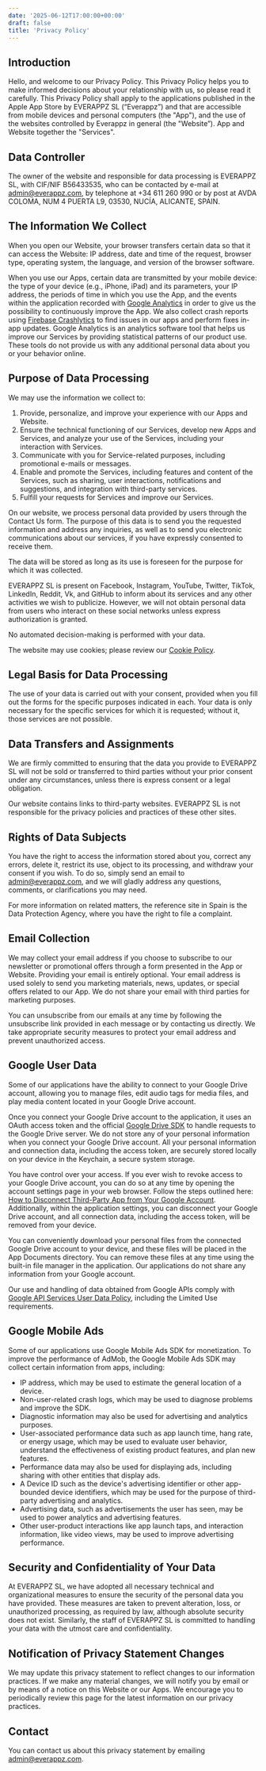 ```yaml
---
date: '2025-06-12T17:00:00+00:00'
draft: false
title: 'Privacy Policy'
---
```


## Introduction

Hello, and welcome to our Privacy Policy. This Privacy Policy helps you to make informed decisions about your relationship with us, so please read it carefully. This Privacy Policy shall apply to the applications published in the Apple App Store by EVERAPPZ SL (“Everappz”) and that are accessible from mobile devices and personal computers (the "App"), and the use of the websites controlled by Everappz in general (the "Website”). App and Website together the "Services".

## Data Controller

The owner of the website and responsible for data processing is EVERAPPZ SL, with CIF/NIF B56433535, who can be contacted by e-mail at [admin@everappz.com](mailto:admin@everappz.com), by telephone at +34 611 260 990 or by post at AVDA COLOMA, NUM 4 PUERTA L9, 03530, NUCÍA, ALICANTE, SPAIN.

## The Information We Collect

When you open our Website, your browser transfers certain data so that it can access the Website: IP address, date and time of the request, browser type, operating system, the language, and version of the browser software.

When you use our Apps, certain data are transmitted by your mobile device: the type of your device (e.g., iPhone, iPad) and its parameters, your IP address, the periods of time in which you use the App, and the events within the application recorded with [Google Analytics](https://support.google.com/analytics/answer/11593727?hl=en) in order to give us the possibility to continuously improve the App. We also collect crash reports using [Firebase Crashlytics](https://firebase.google.com/docs/crashlytics) to find issues in our apps and perform fixes in-app updates. Google Analytics is an analytics software tool that helps us improve our Services by providing statistical patterns of our product use. These tools do not provide us with any additional personal data about you or your behavior online.

## Purpose of Data Processing

We may use the information we collect to:

1. Provide, personalize, and improve your experience with our Apps and Website.
2. Ensure the technical functioning of our Services, develop new Apps and Services, and analyze your use of the Services, including your interaction with Services.
3. Communicate with you for Service-related purposes, including promotional e-mails or messages.
4. Enable and promote the Services, including features and content of the Services, such as sharing, user interactions, notifications and suggestions, and integration with third-party services.
5. Fulfill your requests for Services and improve our Services.

On our website, we process personal data provided by users through the Contact Us form. The purpose of this data is to send you the requested information and address any inquiries, as well as to send you electronic communications about our services, if you have expressly consented to receive them.

The data will be stored as long as its use is foreseen for the purpose for which it was collected.

EVERAPPZ SL is present on Facebook, Instagram, YouTube, Twitter, TikTok, LinkedIn, Reddit, Vk, and GitHub to inform about its services and any other activities we wish to publicize. However, we will not obtain personal data from users who interact on these social networks unless express authorization is granted.

No automated decision-making is performed with your data.

The website may use cookies; please review our [Cookie Policy](/legal/cookie-policy).

## Legal Basis for Data Processing

The use of your data is carried out with your consent, provided when you fill out the forms for the specific purposes indicated in each. Your data is only necessary for the specific services for which it is requested; without it, those services are not possible.

## Data Transfers and Assignments

We are firmly committed to ensuring that the data you provide to EVERAPPZ SL will not be sold or transferred to third parties without your prior consent under any circumstances, unless there is express consent or a legal obligation.

Our website contains links to third-party websites. EVERAPPZ SL is not responsible for the privacy policies and practices of these other sites.

## Rights of Data Subjects

You have the right to access the information stored about you, correct any errors, delete it, restrict its use, object to its processing, and withdraw your consent if you wish. To do so, simply send an email to [admin@everappz.com](mailto:admin@everappz.com), and we will gladly address any questions, comments, or clarifications you may need.

For more information on related matters, the reference site in Spain is the Data Protection Agency, where you have the right to file a complaint.

## Email Collection

We may collect your email address if you choose to subscribe to our newsletter or promotional offers through a form presented in the App or Website. Providing your email is entirely optional. Your email address is used solely to send you marketing materials, news, updates, or special offers related to our App. We do not share your email with third parties for marketing purposes.

You can unsubscribe from our emails at any time by following the unsubscribe link provided in each message or by contacting us directly. We take appropriate security measures to protect your email address and prevent unauthorized access.

## Google User Data

Some of our applications have the ability to connect to your Google Drive account, allowing you to manage files, edit audio tags for media files, and play media content located in your Google Drive account.

Once you connect your Google Drive account to the application, it uses an OAuth access token and the official [Google Drive SDK](https://developers.google.com/drive/api/guides/about-sdk) to handle requests to the Google Drive server. We do not store any of your personal information when you connect your Google Drive account. All your personal information and connection data, including the access token, are securely stored locally on your device in the Keychain, a secure system storage.

You have control over your access. If you ever wish to revoke access to your Google Drive account, you can do so at any time by opening the account settings page in your web browser. Follow the steps outlined here: [How to Disconnect Third-Party App from Your Google Account](https://www.everappz.com/post/how-to-disconnect-third-party-app-from-your-google-account). Additionally, within the application settings, you can disconnect your Google Drive account, and all connection data, including the access token, will be removed from your device.

You can conveniently download your personal files from the connected Google Drive account to your device, and these files will be placed in the App Documents directory. You can remove these files at any time using the built-in file manager in the application. Our applications do not share any information from your Google account.

Our use and handling of data obtained from Google APIs comply with [Google API Services User Data Policy](https://developers.google.com/terms/api-services-user-data-policy), including the Limited Use requirements.

## Google Mobile Ads

Some of our applications use Google Mobile Ads SDK for monetization. To improve the performance of AdMob, the Google Mobile Ads SDK may collect certain information from apps, including:

- IP address, which may be used to estimate the general location of a device.
- Non-user-related crash logs, which may be used to diagnose problems and improve the SDK.
- Diagnostic information may also be used for advertising and analytics purposes.
- User-associated performance data such as app launch time, hang rate, or energy usage, which may be used to evaluate user behavior, understand the effectiveness of existing product features, and plan new features.
- Performance data may also be used for displaying ads, including sharing with other entities that display ads.
- A Device ID such as the device's advertising identifier or other app-bounded device identifiers, which may be used for the purpose of third-party advertising and analytics.
- Advertising data, such as advertisements the user has seen, may be used to power analytics and advertising features.
- Other user-product interactions like app launch taps, and interaction information, like video views, may be used to improve advertising performance.

## Security and Confidentiality of Your Data

At EVERAPPZ SL, we have adopted all necessary technical and organizational measures to ensure the security of the personal data you have provided. These measures are taken to prevent alteration, loss, or unauthorized processing, as required by law, although absolute security does not exist. Similarly, the staff of EVERAPPZ SL is committed to handling your data with the utmost care and confidentiality.

## Notification of Privacy Statement Changes

We may update this privacy statement to reflect changes to our information practices. If we make any material changes, we will notify you by email or by means of a notice on this Website or our Apps. We encourage you to periodically review this page for the latest information on our privacy practices.

## Contact

You can contact us about this privacy statement by emailing [admin@everappz.com](mailto:admin@everappz.com).